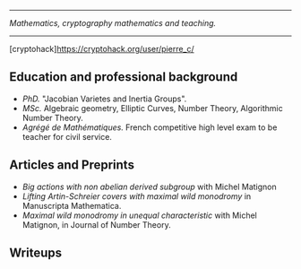 

***

_Mathematics, cryptography  mathematics and teaching._ 

***

[cryptohack]<https://cryptohack.org/user/pierre_c/>

## Education and professional background

+ _PhD._ "Jacobian Varietes and Inertia Groups".
+ _MSc._ Algebraic geometry, Elliptic Curves, Number Theory, Algorithmic Number Theory.
+ _Agrégé de Mathématiques._ French competitive high level exam to be teacher for civil service.

## Articles and Preprints

+ _Big actions with non abelian derived subgroup_ with Michel Matignon 
+ _Lifting Artin-Schreier covers with maximal wild monodromy_  in  Manuscripta Mathematica.
+ _Maximal wild monodromy in unequal characteristic_ with Michel Matignon, in Journal of Number Theory.
  
## Writeups

